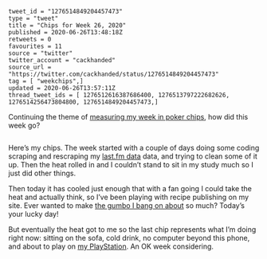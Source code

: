```
tweet_id = "1276514849204457473"
type = "tweet"
title = "Chips for Week 26, 2020"
published = 2020-06-26T13:48:18Z
retweets = 0
favourites = 11
source = "twitter"
twitter_account = "cackhanded"
source_url = "https://twitter.com/cackhanded/status/1276514849204457473"
tag = [ "weekchips",]
updated = 2020-06-26T13:57:11Z
thread_tweet_ids = [ 1276512616387686400, 1276513797222682626, 1276514256473804800, 1276514849204457473,]
```

Continuing the theme of 
[measuring my week in poker chips](/2020/06/19/my-week-in-poker-chips),
how did this week go?

<p class='image'><img src='http://mnf.m17s.net/2020/06/26/EbcWhUhWoAEBdzW.jpg' alt=''></p>

Here’s my chips. The week started with a couple of days doing some coding
scraping and rescraping my [last.fm data](https://www.last.fm/user/mn_francis)
data, and trying to clean some of it up. Then the heat rolled in and I
couldn’t stand to sit in my study much so I just did other things.

Then today it has cooled just enough that with a fan going I could take the heat and actually think, so I’ve been playing with recipe publishing on my site. Ever wanted to make [the gumbo I bang on about](/recipes/chicken-and-chorizo-gumbo) so much? Today’s your lucky day!

But eventually the heat got to me so the last chip represents what I’m doing right now: sitting on the sofa, cold drink, no computer beyond this phone, and about to play on [my PlayStation](/tags/ps4share). An OK week considering.
